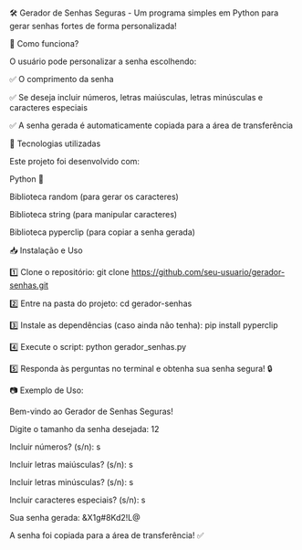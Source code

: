🛠 Gerador de Senhas Seguras - Um programa simples em Python para gerar senhas fortes de forma personalizada!


🚀 Como funciona?


O usuário pode personalizar a senha escolhendo:

✅ O comprimento da senha

✅ Se deseja incluir números, letras maiúsculas, letras minúsculas e caracteres especiais

✅ A senha gerada é automaticamente copiada para a área de transferência


📌 Tecnologias utilizadas

Este projeto foi desenvolvido com:

Python 🐍

Biblioteca random (para gerar os caracteres)

Biblioteca string (para manipular caracteres)

Biblioteca pyperclip (para copiar a senha gerada)


📥 Instalação e Uso

1️⃣ Clone o repositório:
git clone https://github.com/seu-usuario/gerador-senhas.git

2️⃣ Entre na pasta do projeto:
cd gerador-senhas

3️⃣ Instale as dependências (caso ainda não tenha):
pip install pyperclip

4️⃣ Execute o script:
python gerador_senhas.py

5️⃣ Responda às perguntas no terminal e obtenha sua senha segura! 🔒

📷 Exemplo de Uso:

Bem-vindo ao Gerador de Senhas Seguras!

Digite o tamanho da senha desejada: 12

Incluir números? (s/n): s

Incluir letras maiúsculas? (s/n): s

Incluir letras minúsculas? (s/n): s

Incluir caracteres especiais? (s/n): s


Sua senha gerada: &X1g#8Kd2!L@

A senha foi copiada para a área de transferência! ✅
